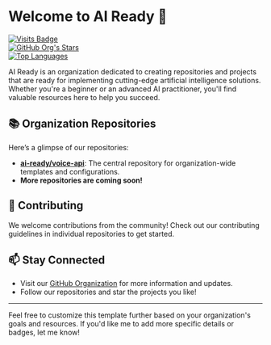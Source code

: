 # Welcome to AI Ready 🚀  

[![Visits Badge](https://badges.pufler.dev/visits/ai-ready/.github)](https://github.com/ai-ready)  
[![GitHub Org's Stars](https://img.shields.io/github/stars/ai-ready?label=Org%20Stars&style=social)](https://github.com/ai-ready)  
[![Top Languages](https://img.shields.io/github/languages/top/ai-ready/.github)](https://github.com/ai-ready)  

AI Ready is an organization dedicated to creating repositories and projects that are ready for implementing cutting-edge artificial intelligence solutions. Whether you're a beginner or an advanced AI practitioner, you'll find valuable resources here to help you succeed.

## 📚 Organization Repositories  

Here’s a glimpse of our repositories:  

- **[ai-ready/voice-api](https://github.com/ai-ready/voice-api)**: The central repository for organization-wide templates and configurations.  
- **More repositories are coming soon!**  

## 🤝 Contributing  

We welcome contributions from the community! Check out our contributing guidelines in individual repositories to get started.  

## 📫 Stay Connected  

- Visit our [GitHub Organization](https://github.com/ai-ready) for more information and updates.  
- Follow our repositories and star the projects you like!  

---

Feel free to customize this template further based on your organization's goals and resources. If you'd like me to add more specific details or badges, let me know!
